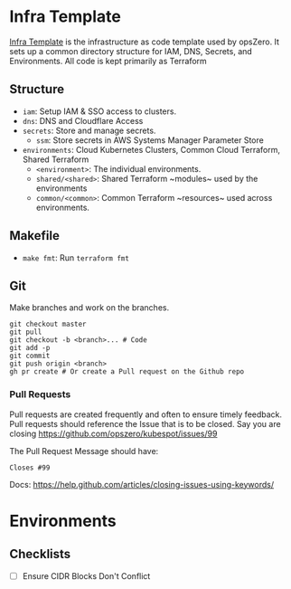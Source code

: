 # Infra Template

[Infra Template](https://github.com/opszero/template-infra) is the
infrastructure as code template used by opsZero. It sets up a common directory
structure for IAM, DNS, Secrets, and Environments. All code is kept primarily
as Terraform

## Structure

 - `iam`: Setup IAM & SSO access to clusters.
 - `dns`: DNS and Cloudflare Access
 - `secrets`: Store and manage secrets.
   - `ssm`: Store secrets in AWS Systems Manager Parameter Store
 - `environments`: Cloud Kubernetes Clusters, Common Cloud Terraform, Shared Terraform
   - `<environment>`: The individual environments.
   - `shared/<shared>`: Shared Terraform ~modules~ used by the environments
   - `common/<common>`: Common Terraform ~resources~ used across environments.

## Makefile

 - `make fmt`: Run `terraform fmt`

## Git

Make branches and work on the branches.

```
git checkout master
git pull
git checkout -b <branch>... # Code
git add -p
git commit
git push origin <branch>
gh pr create # Or create a Pull request on the Github repo
```

### Pull Requests

Pull requests are created frequently and often to ensure timely feedback.
Pull requests should reference the Issue that is to be closed. Say you are closing
https://github.com/opszero/kubespot/issues/99

The Pull Request Message should have:

```
Closes #99
```

Docs: https://help.github.com/articles/closing-issues-using-keywords/

# Environments

## Checklists

 - [ ] Ensure CIDR Blocks Don't Conflict